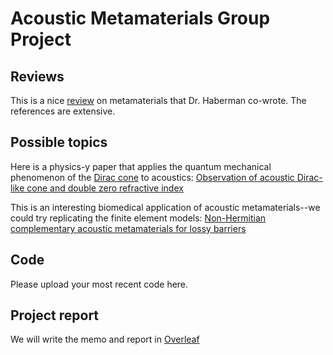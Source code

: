 # Acoustic Metamaterials Group Project
 
## Reviews

This is a nice [review](https://www.nature.com/articles/s41578-020-0206-0) on metamaterials that Dr. Haberman co-wrote. The references are extensive. 

## Possible topics

Here is a physics-y paper that applies the quantum mechanical phenomenon of the [Dirac cone](https://en.wikipedia.org/wiki/Dirac_cone) to acoustics: [Observation of acoustic Dirac-like cone and double
zero refractive index](https://cpb-us-w2.wpmucdn.com/sites.gatech.edu/dist/0/833/files/2018/09/Observation-of-acoustic-Dirac-like-cone-and-double.pdf)


This is an interesting biomedical application of acoustic metamaterials--we could try replicating the finite element models: [Non-Hermitian complementary acoustic
metamaterials for lossy barriers](https://cpb-us-w2.wpmucdn.com/sites.gatech.edu/dist/0/833/files/2019/07/Non-Hermitian-complementary-acoustic-metamaterials-for-lossy-barriers.pdf)

## Code

Please upload your most recent code here.

## Project report
We will write the memo and report in [Overleaf](https://www.overleaf.com/8569867689cdpfgzhjqvpq)

